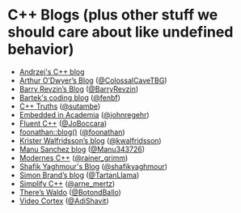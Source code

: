 # C++ Blogs (plus other stuff we should care about like undefined behavior)

- [Andrzej's C++ blog](https://akrzemi1.wordpress.com/)
- [Arthur O’Dwyer’s Blog](https://quuxplusone.github.io/blog/) ([@ColossalCaveTBG](https://twitter.com/ColossalCaveTBG))
- [Barry Revzin’s Blog](https://brevzin.github.io/) ([@BarryRevzin](https://twitter.com/BarryRevzin))
- [Bartek's coding blog](https://www.bfilipek.com/) ([@fenbf](https://twitter.com/fenbf))
- [C++ Truths](http://cpptruths.blogspot.com/) ([@sutambe](https://twitter.com/sutambe))
- [Embedded in Academia](https://blog.regehr.org/) ([@johnregehr](https://twitter.com/johnregehr))
- [Fluent C++](http://www.fluentcpp.com/) ([@JoBoccara](https://twitter.com/JoBoccara))
- [foonathan::blog()](https://foonathan.net/) ([@foonathan](https://twitter.com/foonathan))
- [Krister Walfridsson’s blog](https://kristerw.blogspot.com/) ([@kwalfridsson](https://twitter.com/kwalfridsson))
- [Manu Sanchez blog](https://manu343726.github.io/) ([@Manu343726](https://twitter.com/Manu343726))
- [Modernes C++](https://www.modernescpp.com/) ([@rainer_grimm](https://twitter.com/rainer_grimm))
- [Shafik Yaghmour's Blog](https://shafik.github.io/) ([@shafikyaghmour](https://twitter.com/shafikyaghmour))
- [Simon Brand’s blog](https://blog.tartanllama.xyz/) ([@TartanLlama](https://twitter.com/TartanLlama))
- [Simplify C++](https://arne-mertz.de/) ([@arne_mertz](https://twitter.com/arne_mertz))
- [There’s Waldo](https://botondballo.wordpress.com/) ([@BotondBallo](https://twitter.com/BotondBallo))
- [Video Cortex](http://videocortex.io/) ([@AdiShavit](https://twitter.com/AdiShavit))
